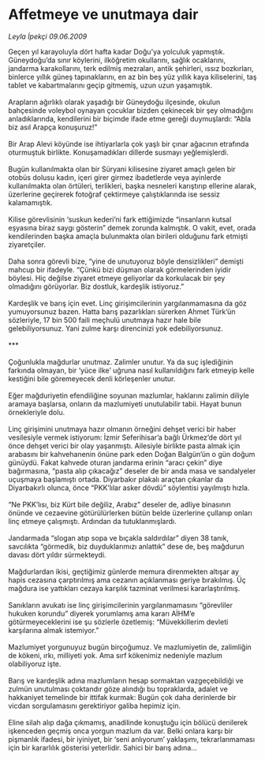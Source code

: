 # Affetmeye ve unutmaya dair

*Leyla İpekçi 09.06.2009*

<div class="taraf_structure_2col_1zq">
<div class="margen_n">



 <p>Geçen yıl karayoluyla dört hafta kadar Doğu’ya yolculuk yapmıştık. Güneydoğu’da sınır köylerini, ilköğretim okullarını, sağlık ocaklarını, jandarma karakollarını, terk edilmiş mezraları, antik şehirleri, ıssız bozkırları, binlerce yıllık güneş tapınaklarını, en az bin beş yüz yıllık kaya kiliselerini, taş tablet ve kabartmalarını geçip gitmemiş, uzun uzun yaşamıştık. <br/><br/>Arapların ağırlıklı olarak yaşadığı bir Güneydoğu ilçesinde, okulun bahçesinde voleybol oynayan çocuklar bizden çekinecek bir şey olmadığını anladıklarında, kendilerini bir biçimde ifade etme gereği duymuşlardı: “Abla biz asıl Arapça konuşuruz!” <br/><br/>Bir Arap Alevi köyünde ise ihtiyarlarla çok yaşlı bir çınar ağacının etrafında oturmuştuk birlikte. Konuşamadıkları dillerde susmayı yeğlemişlerdi. <br/><br/>Bugün kullanılmakta olan bir Süryani kilisesine ziyaret amaçlı gelen bir otobüs dolusu kadın, içeri girer girmez ibadetlerde veya ayinlerde kullanılmakta olan örtüleri, terlikleri, başka nesneleri karıştırıp ellerine alarak, üzerlerine geçirerek fotoğraf çektirmeye çalıştıklarında ise sessiz kalamamıştık. <br/><br/>Kilise görevlisinin ‘suskun kederi’ni fark ettiğimizde “insanların kutsal eşyasına biraz saygı gösterin” demek zorunda kalmıştık. O vakit, evet, orada kendilerinden başka amaçla bulunmakta olan birileri olduğunu fark etmişti ziyaretçiler. <br/><br/>Daha sonra görevli bize, “yine de unutuyoruz böyle densizlikleri” demişti mahcup bir ifadeyle. “Çünkü bizi düşman olarak görmelerinden iyidir böylesi. Hiç değilse ziyaret etmeye geliyorlar da korkulacak bir şey olmadığını görüyorlar. Biz dostluk, kardeşlik istiyoruz.” <br/><br/>Kardeşlik ve barış için evet. Linç girişimcilerinin yargılanmamasına da göz yumuyorsunuz bazen. Hatta barış pazarlıkları sürerken Ahmet Türk’ün sözleriyle, 17 bin 500 faili meçhulü unutmaya hazır hale bile gelebiliyorsunuz. Yani zulme karşı direncinizi yok edebiliyorsunuz. <br/><br/>*** <br/><br/>Çoğunlukla mağdurlar unutmaz. Zalimler unutur. Ya da suç işlediğinin farkında olmayan, bir ‘yüce ilke’ uğruna nasıl kullanıldığını fark etmeyip kelle kestiğini bile göremeyecek denli körleşenler unutur. <br/><br/>Eğer mağduriyetin efendiliğine soyunan mazlumlar, haklarını zalimin diliyle aramaya başlarsa, onların da mazlumiyeti unutulabilir tabii. Hayat bunun örnekleriyle dolu. <br/><br/>Linç girişimini unutmaya hazır olmanın örneğini dehşet verici bir haber vesilesiyle vermek istiyorum: İzmir Seferihisar’a bağlı Ürkmez’de dört yıl önce dehşet verici bir olay yaşanmıştı. Ailesiyle birlikte pasta almak için arabasını bir kahvehanenin önüne park eden Doğan Balgün’ün o gün doğum günüydü. Fakat kahvede oturan jandarma erinin “aracı çekin” diye bağırmasına, “pasta alıp çıkacağız” deseler de bir anda masa ve sandalyeler uçuşmaya başlamıştı ortada. Diyarbakır plakalı araçtan çıkanlar da Diyarbakırlı olunca, önce “PKK’lılar asker dövdü” söylentisi yayılmıştı hızla. <br/><br/>“Ne PKK’lısı, biz Kürt bile değiliz, Arabız” deseler de, adliye binasının önünde ve cezaevine götürülürlerken bütün belde üzerlerine çullanıp onları linç etmeye çalışmıştı. Ardından da tutuklanmışlardı. <br/><br/>Jandarmada “slogan atıp sopa ve bıçakla saldırdılar” diyen 38 tanık, savcılıkta “görmedik, biz duyduklarımızı anlattık” dese de, beş mağdurun davası dört yıldır sürmekteydi. <br/><br/>Mağdurlardan ikisi, geçtiğimiz günlerde memura direnmekten altışar ay hapis cezasına çarptırılmış ama cezanın açıklanması geriye bırakılmış. Üç mağdura ise yattıkları cezaya karşılık tazminat verilmesi kararlaştırılmış. <br/><br/>Sanıkların avukatı ise linç girişimcilerinin yargılanmamasını “görevliler hukuken korundu” diyerek yorumlamış ama kararı AİHM’e götürmeyeceklerini ise şu sözlerle özetlemiş: “Müvekkillerim devleti karşılarına almak istemiyor.” <br/><br/>Mazlumiyet yorgunuyuz bugün birçoğumuz. Ve mazlumiyetin de, zalimliğin de kökeni, ırkı, milliyeti yok. Ama sırf kökenimiz nedeniyle mazlum olabiliyoruz işte. <br/><br/>Barış ve kardeşlik adına mazlumların hesap sormaktan vazgeçebildiği ve zulmün unutulması çoktandır göze alındığı bu topraklarda, adalet ve hakkaniyet temelinde bir ittifak kurmak: Bugün çok daha derinlerde bir vicdan sorgulamasını gerektiriyor galiba hepimiz için. <br/><br/>Eline silah alıp dağa çıkmamış, anadilinde konuştuğu için bölücü denilerek işkenceden geçmiş onca yorgun mazlum da var. Belki onlara karşı bir pişmanlık ifadesi, bir iyiniyet, bir ‘seni anlıyorum’ yaklaşımı, tekrarlanmaması için bir kararlılık gösterisi yeterlidir. Sahici bir barış adına...</p>
<br/>
<br/>
<br/>



<br/>


<div id="taraf_not">
</div>

</div>


</div>

